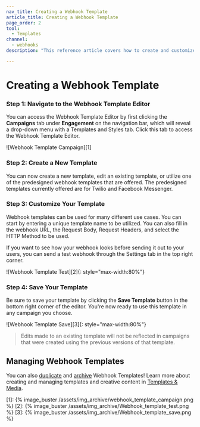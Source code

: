 ```yaml
---
nav_title: Creating a Webhook Template
article_title: Creating a Webhook Template
page_order: 2
tool:
  - Templates
channel:
  - webhooks
description: "This reference article covers how to create and customize webhook templates for later use within the Braze platform."

---
```


# Creating a Webhook Template

### Step 1: Navigate to the Webhook Template Editor

You can access the Webhook Template Editor by first clicking the **Campaigns** tab under **Engagement** on the navigation bar, which will reveal a drop-down menu with a Templates and Styles tab.  Click this tab to access the Webhook Template Editor.

![Webhook Template Campaign][1]

### Step 2: Create a New Template

You can now create a new template, edit an existing template, or utilize one of the predesigned webhook templates that are offered.  The predesigned templates currently offered are for Twilio and Facebook Messenger.

### Step 3: Customize Your Template

Webhook templates can be used for many different use cases.  You can start by entering a unique template name to be utilized.  You can also fill in the webhook URL, the Request Body, Request Headers, and select the HTTP Method to be used.

If you want to see how your webhook looks before sending it out to your users, you can send a test webhook through the Settings tab in the top right corner.

![Webhook Template Test][2]{: style="max-width:80%"}

### Step 4: Save Your Template

Be sure to save your template by clicking the **Save Template** button in the bottom right corner of the editor. You're now ready to use this template in any campaign you choose.

![Webhook Template Save][3]{: style="max-width:80%"}


> Edits made to an existing template will not be reflected in campaigns that were created using the previous versions of that template.

## Managing Webhook Templates

You can also [duplicate]({{site.baseurl}}/user_guide/engagement_tools/templates_and_media/duplicate/) and [archive]({{site.baseurl}}/user_guide/engagement_tools/templates_and_media/archive/) Webhook Templates! Learn more about creating and managing templates and creative content in [Templates & Media]({{site.baseurl}}/user_guide/engagement_tools/templates_and_media/).

[1]: {% image_buster /assets/img_archive/webhook_template_campaign.png %}
[2]: {% image_buster /assets/img_archive/Webhook_template_test.png %}
[3]: {% image_buster /assets/img_archive/Webhook_template_save.png %}
